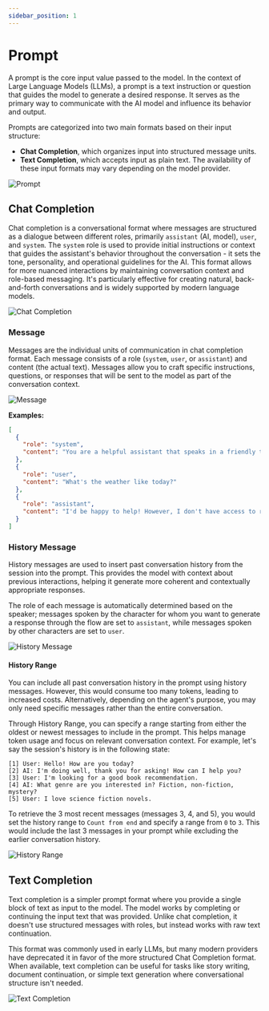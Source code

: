 ```yaml
---
sidebar_position: 1
---
```


# Prompt

A prompt is the core input value passed to the model. In the context of Large Language Models (LLMs), a prompt is a text instruction or question that guides the model to generate a desired response. It serves as the primary way to communicate with the AI model and influence its behavior and output.

Prompts are categorized into two main formats based on their input structure:
- **Chat Completion**, which organizes input into structured message units.
- **Text Completion**, which accepts input as plain text. The availability of these input formats may vary depending on the model provider.

![Prompt](./images/prompt.png)

## Chat Completion

Chat completion is a conversational format where messages are structured as a dialogue between different roles, primarily `assistant` (AI, model), `user`, and `system`. The `system` role is used to provide initial instructions or context that guides the assistant's behavior throughout the conversation - it sets the tone, personality, and operational guidelines for the AI. This format allows for more nuanced interactions by maintaining conversation context and role-based messaging. It's particularly effective for creating natural, back-and-forth conversations and is widely supported by modern language models.

![Chat Completion](./images/prompt-chat-completion.png)

### Message

Messages are the individual units of communication in chat completion format. Each message consists of a role (`system`, `user`, or `assistant`) and content (the actual text). Messages allow you to craft specific instructions, questions, or responses that will be sent to the model as part of the conversation context.

![Message](./images/prompt-message.png)

**Examples:**

```json
[
  {
    "role": "system",
    "content": "You are a helpful assistant that speaks in a friendly tone."
  },
  {
    "role": "user",
    "content": "What's the weather like today?"
  },
  {
    "role": "assistant",
    "content": "I'd be happy to help! However, I don't have access to real-time weather data."
  }
]
```

### History Message

History messages are used to insert past conversation history from the session into the prompt. This provides the model with context about previous interactions, helping it generate more coherent and contextually appropriate responses.

The role of each message is automatically determined based on the speaker; messages spoken by the character for whom you want to generate a response through the flow are set to `assistant`, while messages spoken by other characters are set to `user`.

![History Message](./images/prompt-history-message.png)

#### History Range

You can include all past conversation history in the prompt using history messages. However, this would consume too many tokens, leading to increased costs. Alternatively, depending on the agent's purpose, you may only need specific messages rather than the entire conversation.

Through History Range, you can specify a range starting from either the oldest or newest messages to include in the prompt. This helps manage token usage and focus on relevant conversation context. For example, let's say the session's history is in the following state:

```
[1] User: Hello! How are you today?
[2] AI: I'm doing well, thank you for asking! How can I help you?
[3] User: I'm looking for a good book recommendation.
[4] AI: What genre are you interested in? Fiction, non-fiction, mystery?
[5] User: I love science fiction novels.
```

To retrieve the 3 most recent messages (messages 3, 4, and 5), you would set the history range to `Count from end` and specify a range from `0` to `3`. This would include the last 3 messages in your prompt while excluding the earlier conversation history.

![History Range](./images/prompt-history-range.png)

## Text Completion

Text completion is a simpler prompt format where you provide a single block of text as input to the model. The model works by completing or continuing the input text that was provided. Unlike chat completion, it doesn't use structured messages with roles, but instead works with raw text continuation.

This format was commonly used in early LLMs, but many modern providers have deprecated it in favor of the more structured Chat Completion format. When available, text completion can be useful for tasks like story writing, document continuation, or simple text generation where conversational structure isn't needed.

![Text Completion](./images/prompt-text-completion.png)
